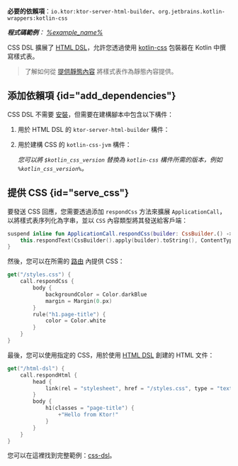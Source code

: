 [//]: # (title: CSS DSL)

<tldr>
<p>
<b>必要的依賴項</b>：<code>io.ktor:ktor-server-html-builder</code>、<code>org.jetbrains.kotlin-wrappers:kotlin-css</code>
</p>
<var name="example_name" value="css-dsl"/>
<p>
    <b>程式碼範例</b>：
    <a href="https://github.com/ktorio/ktor-documentation/tree/%ktor_version%/codeSnippets/snippets/%example_name%">
        %example_name%
    </a>
</p>
</tldr>

CSS DSL 擴展了 [HTML DSL](server-html-dsl.md)，允許您透過使用 [kotlin-css](https://github.com/JetBrains/kotlin-wrappers/blob/master/kotlin-css/README.md) 包裝器在 Kotlin 中撰寫樣式表。

> 了解如何從 [提供靜態內容](server-static-content.md) 將樣式表作為靜態內容提供。

## 添加依賴項 {id="add_dependencies"}
CSS DSL 不需要 [安裝](server-plugins.md#install)，但需要在建構腳本中包含以下構件：

1. 用於 HTML DSL 的 `ktor-server-html-builder` 構件：

   <var name="artifact_name" value="ktor-server-html-builder"/>
   <Tabs group="languages">
       <TabItem title="Gradle (Kotlin)" group-key="kotlin">
           <code-block lang="Kotlin" code="               implementation(&quot;io.ktor:%artifact_name%:$ktor_version&quot;)"/>
       </TabItem>
       <TabItem title="Gradle (Groovy)" group-key="groovy">
           <code-block lang="Groovy" code="               implementation &quot;io.ktor:%artifact_name%:$ktor_version&quot;"/>
       </TabItem>
       <TabItem title="Maven" group-key="maven">
           <code-block lang="XML" code="               &lt;dependency&gt;&#10;                   &lt;groupId&gt;io.ktor&lt;/groupId&gt;&#10;                   &lt;artifactId&gt;%artifact_name%-jvm&lt;/artifactId&gt;&#10;                   &lt;version&gt;${ktor_version}&lt;/version&gt;&#10;               &lt;/dependency&gt;"/>
       </TabItem>
   </Tabs>

2. 用於建構 CSS 的 `kotlin-css-jvm` 構件：

   <var name="group_id" value="org.jetbrains.kotlin-wrappers"/>
   <var name="artifact_name" value="kotlin-css"/>
   <var name="version" value="kotlin_css_version"/>
   <Tabs group="languages">
       <TabItem title="Gradle (Kotlin)" group-key="kotlin">
           <code-block lang="Kotlin" code="               implementation(&quot;%group_id%:%artifact_name%:$%version%&quot;)"/>
       </TabItem>
       <TabItem title="Gradle (Groovy)" group-key="groovy">
           <code-block lang="Groovy" code="               implementation &quot;%group_id%:%artifact_name%:$%version%&quot;"/>
       </TabItem>
       <TabItem title="Maven" group-key="maven">
           <code-block lang="XML" code="               &lt;dependency&gt;&#10;                   &lt;groupId&gt;%group_id%&lt;/groupId&gt;&#10;                   &lt;artifactId&gt;%artifact_name%&lt;/artifactId&gt;&#10;                   &lt;version&gt;${%version%}&lt;/version&gt;&#10;               &lt;/dependency&gt;"/>
       </TabItem>
   </Tabs>

   您可以將 `$kotlin_css_version` 替換為 `kotlin-css` 構件所需的版本，例如 `%kotlin_css_version%`。

## 提供 CSS {id="serve_css"}

要發送 CSS 回應，您需要透過添加 `respondCss` 方法來擴展 `ApplicationCall`，以將樣式表序列化為字串，並以 `CSS` 內容類型將其發送給客戶端：

```kotlin
suspend inline fun ApplicationCall.respondCss(builder: CssBuilder.() -> Unit) {
    this.respondText(CssBuilder().apply(builder).toString(), ContentType.Text.CSS)
}
```

然後，您可以在所需的 [路由](server-routing.md) 內提供 CSS：

```kotlin
get("/styles.css") {
    call.respondCss {
        body {
            backgroundColor = Color.darkBlue
            margin = Margin(0.px)
        }
        rule("h1.page-title") {
            color = Color.white
        }
    }
}
```

最後，您可以使用指定的 CSS，用於使用 [HTML DSL](server-html-dsl.md) 創建的 HTML 文件：

```kotlin
get("/html-dsl") {
    call.respondHtml {
        head {
            link(rel = "stylesheet", href = "/styles.css", type = "text/css")
        }
        body {
            h1(classes = "page-title") {
                +"Hello from Ktor!"
            }
        }
    }
}
```

您可以在這裡找到完整範例：[css-dsl](https://github.com/ktorio/ktor-documentation/tree/%ktor_version%/codeSnippets/snippets/css-dsl)。